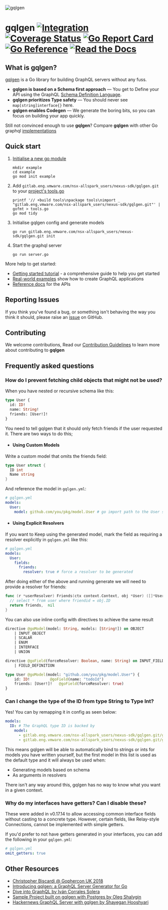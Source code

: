 ![gqlgen](https://user-images.githubusercontent.com/980499/133180111-d064b38c-6eb9-444b-a60f-7005a6e68222.png)


# gqlgen [![Integration](https://gitlab.eng.vmware.com/nsx-allspark_users/nexus-sdk/gqlgen.git/actions/workflows/integration.yml/badge.svg)](https://gitlab.eng.vmware.com/nsx-allspark_users/nexus-sdk/gqlgen.git/actions) [![Coverage Status](https://coveralls.io/repos/gitlab/nsx-allspark_users/nexus-sdk/gqlgen/badge.svg?branch=master)](https://coveralls.io/gitlab/nsx-allspark_users/nexus-sdk/gqlgen?branch=master) [![Go Report Card](https://goreportcard.com/badge/gitlab.eng.vmware.com/nsx-allspark_users/nexus-sdk/gqlgen.git)](https://goreportcard.com/report/gitlab.eng.vmware.com/nsx-allspark_users/nexus-sdk/gqlgen.git) [![Go Reference](https://pkg.go.dev/badge/gitlab.eng.vmware.com/nsx-allspark_users/nexus-sdk/gqlgen.git.svg)](https://pkg.go.dev/gitlab.eng.vmware.com/nsx-allspark_users/nexus-sdk/gqlgen.git) [![Read the Docs](https://badgen.net/badge/docs/available/green)](http://gqlgen.com/)

## What is gqlgen?

[gqlgen](https://gitlab.eng.vmware.com/nsx-allspark_users/nexus-sdk/gqlgen.git) is a Go library for building GraphQL servers without any fuss.<br/>

- **gqlgen is based on a Schema first approach** — You get to Define your API using the GraphQL [Schema Definition Language](http://graphql.org/learn/schema/).
- **gqlgen prioritizes Type safety** — You should never see `map[string]interface{}` here.
- **gqlgen enables Codegen** — We generate the boring bits, so you can focus on building your app quickly.

Still not convinced enough to use **gqlgen**? Compare **gqlgen** with other Go graphql [implementations](https://gqlgen.com/feature-comparison/)

## Quick start
1. [Initialise a new go module](https://golang.org/doc/tutorial/create-module)

       mkdir example
       cd example
       go mod init example

2. Add `gitlab.eng.vmware.com/nsx-allspark_users/nexus-sdk/gqlgen.git` to your [project's tools.go](https://github.com/golang/go/wiki/Modules#how-can-i-track-tool-dependencies-for-a-module)

       printf '// +build tools\npackage tools\nimport _ "gitlab.eng.vmware.com/nsx-allspark_users/nexus-sdk/gqlgen.git"' | gofmt > tools.go
       go mod tidy

3. Initialise gqlgen config and generate models

       go run gitlab.eng.vmware.com/nsx-allspark_users/nexus-sdk/gqlgen.git init

4. Start the graphql server

       go run server.go

More help to get started:
 - [Getting started tutorial](https://gqlgen.com/getting-started/) - a comprehensive guide to help you get started
 - [Real-world examples](https://gitlab.eng.vmware.com/nsx-allspark_users/nexus-sdk/gqlgen.git/tree/master/_examples) show how to create GraphQL applications
 - [Reference docs](https://pkg.go.dev/gitlab.eng.vmware.com/nsx-allspark_users/nexus-sdk/gqlgen.git) for the APIs

## Reporting Issues

If you think you've found a bug, or something isn't behaving the way you think it should, please raise an [issue](https://gitlab.eng.vmware.com/nsx-allspark_users/nexus-sdk/gqlgen.git/issues) on GitHub.

## Contributing

We welcome contributions, Read our [Contribution Guidelines](https://gitlab.eng.vmware.com/nsx-allspark_users/nexus-sdk/gqlgen.git/blob/master/CONTRIBUTING.md) to learn more about contributing to **gqlgen**
## Frequently asked questions

### How do I prevent fetching child objects that might not be used?

When you have nested or recursive schema like this:

```graphql
type User {
  id: ID!
  name: String!
  friends: [User!]!
}
```

You need to tell gqlgen that it should only fetch friends if the user requested it. There are two ways to do this;

- #### Using Custom Models

Write a custom model that omits the friends field:

```go
type User struct {
  ID int
  Name string
}
```

And reference the model in `gqlgen.yml`:

```yaml
# gqlgen.yml
models:
  User:
    model: github.com/you/pkg/model.User # go import path to the User struct above
```

- #### Using Explicit Resolvers

If you want to Keep using the generated model, mark the field as requiring a resolver explicitly in `gqlgen.yml` like this:

```yaml
# gqlgen.yml
models:
  User:
    fields:
      friends:
        resolver: true # force a resolver to be generated
```

After doing either of the above and running generate we will need to provide a resolver for friends:

```go
func (r *userResolver) Friends(ctx context.Context, obj *User) ([]*User, error) {
  // select * from user where friendid = obj.ID
  return friends,  nil
}
```

You can also use inline config with directives to achieve the same result

```graphql
directive @goModel(model: String, models: [String!]) on OBJECT
    | INPUT_OBJECT
    | SCALAR
    | ENUM
    | INTERFACE
    | UNION

directive @goField(forceResolver: Boolean, name: String) on INPUT_FIELD_DEFINITION
    | FIELD_DEFINITION

type User @goModel(model: "github.com/you/pkg/model.User") {
    id: ID!         @goField(name: "todoId")
    friends: [User!]!   @goField(forceResolver: true)
}
```

### Can I change the type of the ID from type String to Type Int?

Yes! You can by remapping it in config as seen below:

```yaml
models:
  ID: # The GraphQL type ID is backed by
    model:
      - gitlab.eng.vmware.com/nsx-allspark_users/nexus-sdk/gqlgen.git/graphql.IntID # a go integer
      - gitlab.eng.vmware.com/nsx-allspark_users/nexus-sdk/gqlgen.git/graphql.ID # or a go string
```

This means gqlgen will be able to automatically bind to strings or ints for models you have written yourself, but the
first model in this list is used as the default type and it will always be used when:

- Generating models based on schema
- As arguments in resolvers

There isn't any way around this, gqlgen has no way to know what you want in a given context.

### Why do my interfaces have getters? Can I disable these?
These were added in v0.17.14 to allow accessing common interface fields without casting to a concrete type.
However, certain fields, like Relay-style Connections, cannot be implemented with simple getters.

If you'd prefer to not have getters generated in your interfaces, you can add the following in your `gqlgen.yml`:
```yaml
# gqlgen.yml
omit_getters: true
```

## Other Resources

- [Christopher Biscardi @ Gophercon UK 2018](https://youtu.be/FdURVezcdcw)
- [Introducing gqlgen: a GraphQL Server Generator for Go](https://99designs.com.au/blog/engineering/gqlgen-a-graphql-server-generator-for-go/)
- [Dive into GraphQL by Iván Corrales Solera](https://medium.com/@ivan.corrales.solera/dive-into-graphql-9bfedf22e1a)
- [Sample Project built on gqlgen with Postgres by Oleg Shalygin](https://github.com/oshalygin/gqlgen-pg-todo-example)
- [Hackernews GraphQL Server with gqlgen by Shayegan Hooshyari](https://www.howtographql.com/graphql-go/0-introduction/)
